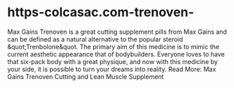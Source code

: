 # https-colcasac.com-trenoven-
Max Gains Trenoven is a great cutting supplement pills from Max Gains and can be defined as a natural alternative to the popular steroid &amp;quot;Trenbolone&amp;quot. The primary aim of this medicine is to mimic the current aesthetic appearance that of bodybuilders. Everyone loves to have that six-pack body with a great physique, and now with this medicine by your side, it is possible to turn your dreams into reality.  Read More: Max Gains Trenoven Cutting and Lean Muscle Supplement
